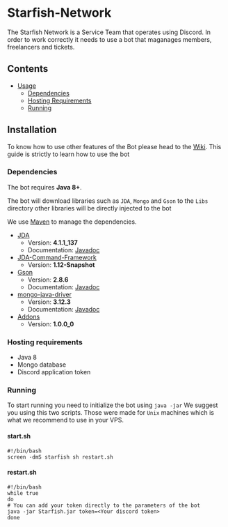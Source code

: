 # Starfish-Network

The Starfish Network is a Service Team that operates using Discord. In order to work correctly it needs to use a bot that maganages members, freelancers and tickets.

## Contents

* [Usage](#usage)
  * [Dependencies](#dependencies)
  * [Hosting Requirements](#hosting-requirements)
  * [Running](#running)

## Installation

To know how to use other features of the Bot please head to the [Wiki](https://github.com/xChevy/Starfish-Network/wiki). This guide is
strictly to learn how to use the bot

### Dependencies

The bot requires **Java 8+**.

The bot will download libraries such as `JDA`, `Mongo` and `Gson` to the `Libs` directory
other libraries will be directly injected to the bot

We use [Maven](https://maven.apache.org/) to manage the dependencies.

* [JDA](https://github.com/DV8FromTheWorld/JDA)
  * Version: **4.1.1_137**
  * Documentation: [Javadoc](https://ci.dv8tion.net/job/JDA/javadoc/)
* [JDA-Command-Framework](https://github.com/xChevy/JDA-Command-Framework)
  * Version: **1.12-Snapshot**
* [Gson](https://github.com/google/gson)
  * Version: **2.8.6**
  * Documentation: [Javadoc](https://www.javadoc.io/doc/com.google.code.gson/gson)
* [mongo-java-driver](https://github.com/mongodb/mongo-java-driver)
  * Version: **3.12.3**
  * Documentation: [Javadoc](https://mongodb.github.io/mongo-java-driver/3.12/javadoc/)
* [Addons](https://github.com/xChevy/Addons)
  * Version: **1.0.0_0**
  
### Hosting requirements

* Java 8
* Mongo database
* Discord application token

### Running

To start running you need to initialize the bot using `java -jar` We suggest you using this two scripts.
Those were made for `Unix` machines which is what we recommend to use in your VPS.

#### start.sh

```shell
#!/bin/bash
screen -dmS starfish sh restart.sh
```

#### restart.sh

```shell
#!/bin/bash
while true
do
# You can add your token directly to the parameters of the bot
java -jar Starfish.jar token=<Your discord token>
done
```

